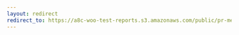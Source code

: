 ```yaml
---
layout: redirect
redirect_to: https://a8c-woo-test-reports.s3.amazonaws.com/public/pr-merge/38724/api/index.html
---
```

